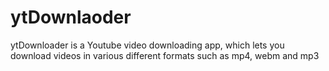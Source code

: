 # ytDownlaoder

ytDownloader is a Youtube video downloading app, which lets you download videos in various different formats such as mp4, webm and mp3
